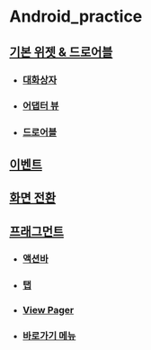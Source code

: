 # Android_practice

## [기본 위젯 & 드로어블](https://github.com/yurrrri/Android/blob/master/widget.md)
 - ### [대화상자](https://github.com/yurrrri/Android_study/blob/master/dialog.md)
 - ### [어댑터 뷰](https://github.com/yurrrri/Android_study/blob/master/adapterview.md)
 - ### [드로어블](https://github.com/yurrrri/Android_study/blob/master/drawable.md)
## [이벤트](https://github.com/yurrrri/Android/blob/master/event.md)
## [화면 전환](https://github.com/yurrrri/Android/blob/master/activity_change.md)
## [프래그먼트](https://github.com/yurrrri/Android/blob/master/fragment.md)
- ### [액션바](https://github.com/yurrrri/Android/blob/master/actionbar.md)
- ### [탭](https://github.com/yurrrri/Android/blob/master/tab.md)
- ### [View Pager](https://github.com/yurrrri/Android/blob/master/viewpager.md)
- ### [바로가기 메뉴](https://github.com/yurrrri/Android/blob/master/navigation.md)

